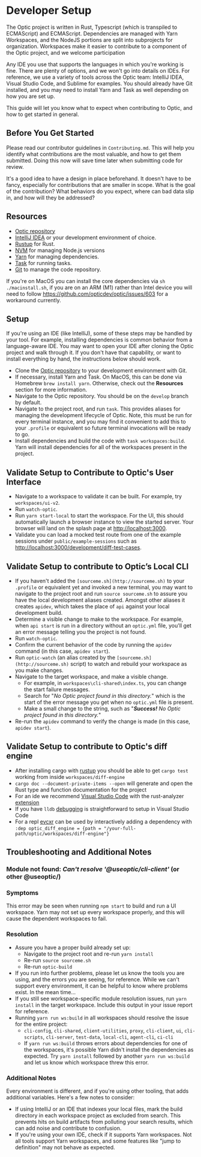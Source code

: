 # Developer Setup

The Optic project is written in Rust, Typescript (which is transpiled to ECMAScript) and ECMAScript. Dependencies are managed with Yarn Workspaces, and the NodeJS portions are split into subprojects for organization. Workspaces make it easier to contribute to a component of the Optic project, and we welcome participation

Any IDE you use that supports the languages in which you're working is fine. There are plenty of options, and we won't go into details on IDEs. For reference, we use a variety of tools across the Optic team: IntelliJ IDEA, Visual Studio Code, and Sublime for examples. You should already have Git installed, and you may need to install Yarn and Task as well depending on how you are set up.

This guide will let you know what to expect when contributing to Optic, and how to get started in general.

## Before You Get Started

Please read our contributor guidelines in `Contributing.md`. This will help you identify what contributions are the most valuable, and how to get them submitted. Doing this now will save time later when submitting code for review.

It's a good idea to have a design in place beforehand. It doesn't have to be fancy, especially for contributions that are smaller in scope. What is the goal of the contribution? What behaviors do you expect, where can bad data slip in, and how will they be addressed?

## Resources

- [Optic repository](https://github.com/opticdev/optic)
- [IntelliJ IDEA](https://www.jetbrains.com/idea/) or your development environment of choice.
- [Rustup](https://www.rust-lang.org/tools/install) for Rust.
- [NVM](https://github.com/nvm-sh/nvm) for managing Node.js versions
- [Yarn](https://classic.yarnpkg.com/en/docs/install/#mac-stable) for managing dependencies.
- [Task](https://taskfile.dev/) for running tasks.
- [Git](https://git-scm.com/) to manage the code repository.

If you're on MacOS you can install the core dependencies via `sh ./macinstall.sh`, if you are on an ARM (M1) rather than Intel device you will need to follow https://github.com/opticdev/optic/issues/603 for a workaround currently.

## Setup

If you're using an IDE (like IntelliJ), some of these steps may be handled by your tool. For example, installing dependencies is common behavior from a language-aware IDE. You may want to open your IDE after cloning the Optic project and walk through it. If you don't have that capability, or want to install everything by hand, the instructions below should work.

- Clone the [Optic repository](https://github.com/opticdev/optic) to your development environment with Git.
- If necessary, install Yarn and Task. On MacOS, this can be done via Homebrew `brew install yarn`. Otherwise, check out the **Resources** section for more information.
- Navigate to the Optic repository. You should be on the `develop` branch by default.
- Navigate to the project root, and run `task`. This provides aliases for managing the development lifecycle of Optic. Note, this must be run for every terminal instance, and you may find it convenient to add this to your `.profile` or equivalent so future terminal invocations will be ready to go.
- Install dependencies and build the code with `task workspaces:build`. Yarn will install dependencies for all of the workspaces present in the project.

## Validate Setup to Contribute to Optic's User Interface

- Navigate to a workspace to validate it can be built. For example, try `workspaces/ui-v2`.
- Run `watch-optic`.
- Run `yarn start-local` to start the workspace. For the UI, this should automatically launch a browser instance to view the started server. Your browser will land on the splash page at [http://localhost:3000](http://localhost:3000/development/diff-test-cases/documentation).
- Validate you can load a mocked test route from one of the example sessions under `public/example-sessions` such as [http://localhost:3000/development/diff-test-cases](http://localhost:3000/development/diff-test-cases/documentation).

## Validate Setup to contribute to Optic’s Local CLI

- If you haven't added the `[sourceme.sh](http://sourceme.sh)` to your `.profile` or equivalent yet and invoked a new terminal, you may want to navigate to the project root and run `source sourceme.sh` to assure you have the local development aliases created. Amongst other aliases it creates  `apidev`, which takes the place of `api` against your local development build.
- Determine a visible change to make to the workspace. For example, when `api start` is run in a directory without an `optic.yml` file, you'll get an error message telling you the project is not found.
- Run `watch-optic`.
- Confirm the current behavior of the code by running the `apidev` command (in this case, `apidev start`).
- Run `optic-watch` (an alias created by the `[sourceme.sh](http://sourceme.sh)` script) to watch and rebuild your workspace as you make changes.
- Navigate to the target workspace, and make a visible change.
    - For example, in `workspaces\cli-shared\index.ts`, you can change the start failure messages.
    - Search for "*No Optic project found in this directory.*" which is the start of the error message you get when no `optic.yml` file is present.
    - Make a small change to the string, such as "***Success!*** *No Optic project found in this directory.*"
- Re-run the `apidev` command to verify the change is made (in this case, `apidev start`).

## Validate Setup to contribute to Optic's diff engine

- After installing cargo with [rustup](https://rustup.rs/) you should be able to get `cargo test` working from inside `workspaces/diff-engine`
- `cargo doc --document-private-items --open` will generate and open the Rust type and function documentation for the project
- For an ide we recommend [Visual Studio Code](https://code.visualstudio.com/) with the rust-analyzer [extension](https://marketplace.visualstudio.com/items?itemName=matklad.rust-analyzer) 
- If you have `lldb` [debugging](https://marketplace.visualstudio.com/items?itemName=vadimcn.vscode-lldb) is straightforward to setup in Visual Studio Code
- For a repl [evcxr](https://github.com/google/evcxr) can be used by interactively adding a dependency with `:dep optic_diff_engine = {path = "/your-full-path/optic/workspaces/diff-engine"}`

## Troubleshooting and Additional Notes

### Module not found: *Can't resolve '@useoptic/cli-client'* (or other @useoptic/<workspace>)

### Symptoms

This error may be seen when running `npm start` to build and run a UI workspace. Yarn may not set up every workspace properly, and this will cause the dependent workspaces to fail.

### Resolution

- Assure you have a proper build already set up:
    - Navigate to the project root and re-run `yarn install`
    - Re-run `source sourceme.sh`
    - Re-run `optic-build`
- If you run into further problems, please let us know the tools you are using, and the errors you are seeing, for reference. While we can't support every environment, it can be helpful to know where problems exist. In the mean time...
- If you still see workspace-specific module resolution issues, run `yarn install` in the target workspace. Include this output in your issue report for reference.
- Running `yarn run ws:build` in all workspaces should resolve the issue for the entire project:
    - `cli-config`, `cli-shared`, `client-utilities`, `proxy`, `cli-client`, `ui`, `cli-scripts`, `cli-server`, `test-data`, `local-cli`, `agent-cli`, `ci-cli`
    - If `yarn run ws:build` throws errors about dependencies for one of the workspaces, it's possible Yarn didn't install the dependencies as expected. Try `yarn install` followed by another `yarn run ws:build` and let us know which workspace threw this error.

### Additional Notes

Every environment is different, and if you're using other tooling, that adds additional variables. Here's a few notes to consider:

- If using IntelliJ or an IDE that indexes your local files, mark the build directory in each workspace project as excluded from search. This prevents hits on build artifacts from polluting your search results, which can add noise and contribute to confusion.
- If you're using your own IDE, check if it supports Yarn workspaces. Not all tools support Yarn workspaces, and some features like "jump to definition" may not behave as expected.
